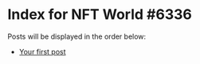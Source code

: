 # Index for NFT World #6336
Posts will be displayed in the order below:

- [Your first post](./001-first.md)


